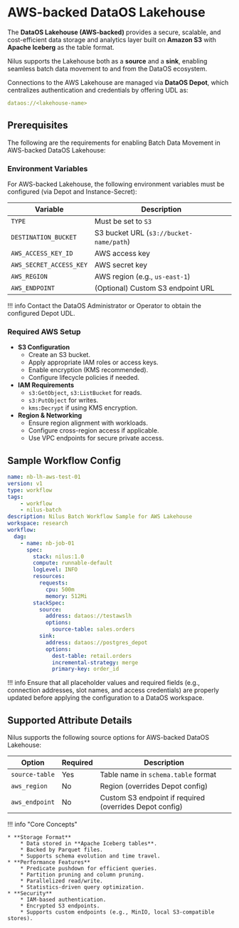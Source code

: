 # AWS-backed DataOS Lakehouse

The **DataOS Lakehouse (AWS-backed)** provides a secure, scalable, and cost-efficient data storage and analytics layer built on **Amazon S3** with **Apache Iceberg** as the table format.

Nilus supports the Lakehouse both as a **source** and a **sink**, enabling seamless batch data movement to and from the DataOS ecosystem.

Connections to the AWS Lakehouse are managed via **DataOS Depot**, which centralizes authentication and credentials by offering UDL as:

```yaml
dataos://<lakehouse-name>
```

## Prerequisites

The following are the requirements for enabling Batch Data Movement in AWS-backed DataOS Lakehouse:

### **Environment Variables**

For AWS-backed Lakehouse, the following environment variables must be configured (via Depot and Instance-Secret):

| Variable                | Description                             |
| ----------------------- | --------------------------------------- |
| `TYPE`                  | Must be set to `S3`                     |
| `DESTINATION_BUCKET`    | S3 bucket URL (`s3://bucket-name/path`) |
| `AWS_ACCESS_KEY_ID`     | AWS access key                          |
| `AWS_SECRET_ACCESS_KEY` | AWS secret key                          |
| `AWS_REGION`            | AWS region (e.g., `us-east-1`)          |
| `AWS_ENDPOINT`          | (Optional) Custom S3 endpoint URL       |

!!! info
    Contact the DataOS Administrator or Operator to obtain the configured Depot UDL.


### **Required AWS Setup**

* **S3 Configuration**
    * Create an S3 bucket.
    * Apply appropriate IAM roles or access keys.
    * Enable encryption (KMS recommended).
    * Configure lifecycle policies if needed.
* **IAM Requirements**
    * `s3:GetObject`, `s3:ListBucket` for reads.
    * `s3:PutObject` for writes.
    * `kms:Decrypt` if using KMS encryption.
* **Region & Networking**
    * Ensure region alignment with workloads.
    * Configure cross-region access if applicable.
    * Use VPC endpoints for secure private access.

## Sample Workflow Config

```yaml
name: nb-lh-aws-test-01
version: v1
type: workflow
tags:
    - workflow
    - nilus-batch
description: Nilus Batch Workflow Sample for AWS Lakehouse
workspace: research
workflow:
  dag:
    - name: nb-job-01
      spec:
        stack: nilus:1.0
        compute: runnable-default
        logLevel: INFO
        resources:
          requests:
            cpu: 500m
            memory: 512Mi
        stackSpec:
          source:
            address: dataos://testawslh
            options:
              source-table: sales.orders
          sink:
            address: dataos://postgres_depot
            options:
              dest-table: retail.orders
              incremental-strategy: merge
              primary-key: order_id

```

!!! info
    Ensure that all placeholder values and required fields (e.g., connection addresses, slot names, and access credentials) are properly updated before applying the configuration to a DataOS workspace.


## Supported Attribute Details

Nilus supports the following source options for AWS-backed DataOS Lakehouse:

| Option         | Required | Description                                             |
| -------------- | -------- | ------------------------------------------------------- |
| `source-table` | Yes      | Table name in `schema.table` format                     |
| `aws_region`   | No       | Region (overrides Depot config)                         |
| `aws_endpoint` | No       | Custom S3 endpoint if required (overrides Depot config) |

!!! info "Core Concepts"

    * **Storage Format**
        * Data stored in **Apache Iceberg tables**.
        * Backed by Parquet files.
        * Supports schema evolution and time travel.
    * **Performance Features**
        * Predicate pushdown for efficient queries.
        * Partition pruning and column pruning.
        * Parallelized read/write.
        * Statistics-driven query optimization.
    * **Security**
        * IAM-based authentication.
        * Encrypted S3 endpoints.
        * Supports custom endpoints (e.g., MinIO, local S3-compatible stores).







